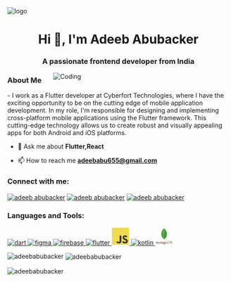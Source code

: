 <img src="https://camo.githubusercontent.com/7837f4bc8d5b8cf769702bc69957eee0511490a8b63cee82d8a160692ceb9d55/68747470733a2f2f6d69726f2e6d656469756d2e636f6d2f6d61782f313430302f312a766b6649346e464e6865433576307037777a447447672e676966" alt="logo">



<h1 align="center">Hi 👋, I'm Adeeb Abubacker</h1>
<h3 align="center">A passionate frontend developer from India</h3>
<img align ="right" alt="Coding" width="400" src="https://cdn.dribbble.com/users/1162077/screenshots/3848914/programmer.gif">
<h3 align="left">About Me</h3> 
- I work as a Flutter developer at Cyberfort Technologies, where I have the exciting opportunity to be on the cutting edge of mobile application development. In my role, I'm responsible for designing and implementing cross-platform mobile applications using the Flutter framework. This cutting-edge technology allows us to create robust and visually appealing apps for both Android and iOS platforms.

- 💬 Ask me about **Flutter,React**

- 📫 How to reach me **adeebabu655@gmail.com**

<h3 align="left">Connect with me:</h3>
<p align="left">
<a href="https://linkedin.com/in/adeeb abubacker" target="blank"><img align="center" src="https://raw.githubusercontent.com/rahuldkjain/github-profile-readme-generator/master/src/images/icons/Social/linked-in-alt.svg" alt="adeeb abubacker" height="30" width="40" /></a>
<a href="https://fb.com/adeeb abubacker" target="blank"><img align="center" src="https://raw.githubusercontent.com/rahuldkjain/github-profile-readme-generator/master/src/images/icons/Social/facebook.svg" alt="adeeb abubacker" height="30" width="40" /></a>
  <a href="https://www.leetcode.com/adeeb abubacker" target="blank"><img align="center" src="https://raw.githubusercontent.com/rahuldkjain/github-profile-readme-generator/master/src/images/icons/Social/leet-code.svg" alt="adeeb abubacker" height="30" width="40" /></a>
</p>

<h3 align="left">Languages and Tools:</h3>
<p align="left"> <a href="https://dart.dev" target="_blank" rel="noreferrer"> <img src="https://www.vectorlogo.zone/logos/dartlang/dartlang-icon.svg" alt="dart" width="40" height="40"/> </a> <a href="https://www.figma.com/" target="_blank" rel="noreferrer"> <img src="https://www.vectorlogo.zone/logos/figma/figma-icon.svg" alt="figma" width="40" height="40"/> </a> <a href="https://firebase.google.com/" target="_blank" rel="noreferrer"> <img src="https://www.vectorlogo.zone/logos/firebase/firebase-icon.svg" alt="firebase" width="40" height="40"/> </a> <a href="https://flutter.dev" target="_blank" rel="noreferrer"> <img src="https://www.vectorlogo.zone/logos/flutterio/flutterio-icon.svg" alt="flutter" width="40" height="40"/> </a> <a href="https://developer.mozilla.org/en-US/docs/Web/JavaScript" target="_blank" rel="noreferrer"> <img src="https://raw.githubusercontent.com/devicons/devicon/master/icons/javascript/javascript-original.svg" alt="javascript" width="40" height="40"/> </a> <a href="https://kotlinlang.org" target="_blank" rel="noreferrer"> <img src="https://www.vectorlogo.zone/logos/kotlinlang/kotlinlang-icon.svg" alt="kotlin" width="40" height="40"/> </a> <a href="https://www.mongodb.com/" target="_blank" rel="noreferrer"> <img src="https://raw.githubusercontent.com/devicons/devicon/master/icons/mongodb/mongodb-original-wordmark.svg" alt="mongodb" width="40" height="40"/> </a> </p>

<p><img align="left" src="https://github-readme-stats.vercel.app/api/top-langs?username=adeebabubacker&show_icons=true&locale=en&layout=compact" alt="adeebabubacker" /></p>

<p>&nbsp;<img align="center" src="https://github-readme-stats.vercel.app/api?username=adeebabubacker&show_icons=true&locale=en" alt="adeebabubacker" /></p>

<p><img align="center" src="https://github-readme-streak-stats.herokuapp.com/?user=adeebabubacker&" alt="adeebabubacker" /></p>
